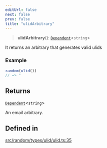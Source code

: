 ```yaml
---
editUrl: false
next: false
prev: false
title: "ulidArbitrary"
---
```


> **ulidArbitrary**(): [`Dependent`](/api/interfaces/dependent/)\<`string`\>

It returns an arbitrary that generates valid ulids

### Example
```ts
random(ulid())
// => "
```

## Returns

[`Dependent`](/api/interfaces/dependent/)\<`string`\>

An email arbitrary.

## Defined in

[src/random/types/ulid/ulid.ts:35](https://github.com/skyleague/axioms/blob/75fb1c5c977f1940e84e5cdcef2be336d1fd81da/src/random/types/ulid/ulid.ts#L35)
